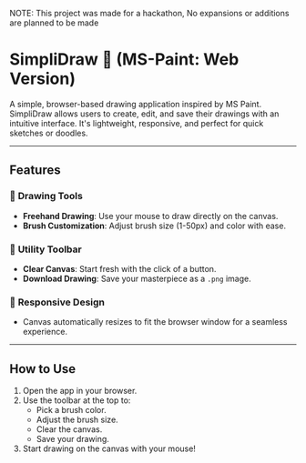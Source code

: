 NOTE: This project was made for a hackathon, No expansions or additions are planned to be made

# SimpliDraw 🎨  (MS-Paint: Web Version) 
A simple, browser-based drawing application inspired by MS Paint. SimpliDraw allows users to create, edit, and save their drawings with an intuitive interface. It's lightweight, responsive, and perfect for quick sketches or doodles.

---

## **Features**
### 🎨 **Drawing Tools**
- **Freehand Drawing**: Use your mouse to draw directly on the canvas.
- **Brush Customization**: Adjust brush size (1-50px) and color with ease.

### 🧰 **Utility Toolbar**
- **Clear Canvas**: Start fresh with the click of a button.
- **Download Drawing**: Save your masterpiece as a `.png` image.

### 📱 **Responsive Design**
- Canvas automatically resizes to fit the browser window for a seamless experience.

---

## **How to Use**
1. Open the app in your browser.
2. Use the toolbar at the top to:
   - Pick a brush color.
   - Adjust the brush size.
   - Clear the canvas.
   - Save your drawing.
3. Start drawing on the canvas with your mouse!
